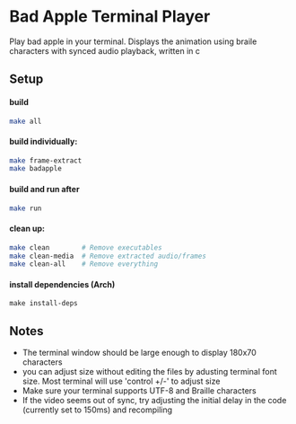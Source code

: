 # Bad Apple Terminal Player

Play bad apple in your terminal. Displays the animation using braile characters with synced audio playback, written in c

## Setup 

#### build

```bash
make all
```

#### build individually:
```bash
make frame-extract
make badapple
```

#### build and run after
```bash
make run  
```

#### clean up:
```bash
make clean        # Remove executables
make clean-media  # Remove extracted audio/frames
make clean-all    # Remove everything
```

#### install dependencies (Arch)
```bashk
make install-deps
```

## Notes
- The terminal window should be large enough to display 180x70 characters
- you can adjust size without editing the files by adusting terminal font size. Most terminal will use 'control +/-' to adjust size
- Make sure your terminal supports UTF-8 and Braille characters
- If the video seems out of sync, try adjusting the initial delay in the code (currently set to 150ms) and recompiling
